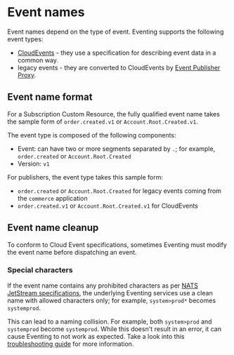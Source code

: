 
# Event names

Event names depend on the type of event. Eventing supports the following event types:
- [CloudEvents](https://cloudevents.io/) - they use a specification for describing event data in a common way.
- legacy events - they are converted to CloudEvents by [Event Publisher Proxy](./00-architecture/evnt-01-architecture.md#event-publisher-proxy).

## Event name format

For a Subscription Custom Resource, the fully qualified event name takes the sample form of `order.created.v1` or `Account.Root.Created.v1`.

The event type is composed of the following components:
- Event: can have two or more segments separated by `.`; for example, `order.created` or `Account.Root.Created`
- Version: `v1`

For publishers, the event type takes this sample form:
- `order.created` or `Account.Root.Created` for legacy events coming from the `commerce` application
- `order.created.v1` or `Account.Root.Created.v1` for CloudEvents

## Event name cleanup

To conform to Cloud Event specifications, sometimes Eventing must modify the event name before dispatching an event.

### Special characters

If the event name contains any prohibited characters as per [NATS JetStream specifications](https://docs.nats.io/running-a-nats-service/nats_admin/jetstream_admin/naming), the underlying Eventing services use a clean name with allowed characters only; for example, `system>prod*` becomes `systemprod`.

This can lead to a naming collision. For example, both `system>prod` and `systemprod` become `systemprod`. While this doesn't result in an error, it can cause Eventing to not work as expected. Take a look into this [troubleshooting guide](../04-operation-guides/troubleshooting/eventing/evnt-03-type-collision.md) for more information.
